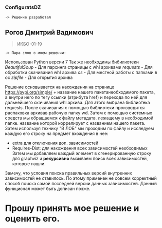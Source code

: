 ### ConfiguratsDZ

    -> Решение разработал
  ## Рогов Дмитрий Вадимович
  > ИКБО-01-19
  
    -> Пара слов о моем решении:

Использован Python версии 7
 Так же необходимы бибилиотеки 
*BeautifulSoup* - Для парсинга страницы с whl архивами
*requests* - Для обработки скачивания whl архива
*os* - Для местной работы с папками в ос
*zipfile* - Для открытия архива

Решение основывается на нахождении на странице https://pypi.org/simple/ + название нашего пакетанеобходимого пакета, а внутри него по тегу <a> ссылки (атрибута href) и перехода по ней для дальнейшего скачивания whl архива. Для этого выбрана библиотека requests. После скачивания с помощью библиотеки производится распаковка архивав рабочую папку wd. Затем с помощью системных средств мы обращаемся к файлу метадата. лежащему в необходимой папке. название которой коррелирует с названием нашего пакета. Затем используя технику "В ЛОБ" мы 
проходим по файлу и исследуем каждую его строку на предмет вхождения в нее:
   - extra для отключения доп. зависимостей 
   - Requires-Dist: для нахождения всех зависимостей необходимых
 Затем мы добавляем каждый элемент в сгенерированную  строку для graphviz и **рекурсивно** вызываем поиск всех зависимостей, которые нашли.
  
Замечу, что условия поиска правильных версий внутренних зависимостей не ставилось. По этому применен не совсем корректный способ поиска самой последней версии данных зависимостей. Данный функционал может быть дописан позже.

# Прошу принять мое решение и оценить его.
